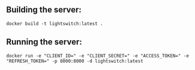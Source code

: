 ## Building the server:
```
docker build -t lightswitch:latest .
```

## Running the server:
```
docker run -e "CLIENT_ID=" -e "CLIENT_SECRET=" -e "ACCESS_TOKEN=" -e "REFRESH_TOKEN=" -p 8000:8000 -d lightswitch:latest
```

